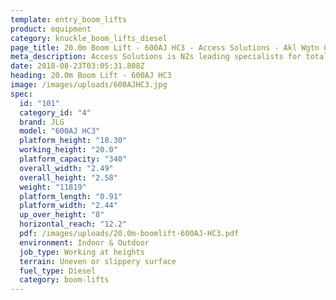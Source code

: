 ```yaml
---
template: entry_boom_lifts
product: equipment
category: knuckle_boom_lifts_diesel
page_title: 20.0m Boom Lift - 600AJ HC3 - Access Solutions - Akl Wgtn Chch, NZ
meta_description: Access Solutions is NZs leading specialists for total access solution equipment. 100% NZ owned & operated. Read about us - Make an enquiry today
date: 2018-08-23T03:05:31.808Z
heading: 20.0m Boom Lift - 600AJ HC3
image: /images/uploads/600AJHC3.jpg
spec:
  id: "101"
  category_id: "4"
  brand: JLG
  model: "600AJ HC3"
  platform_height: "18.30"
  working_height: "20.0"
  platform_capacity: "340"
  overall_width: "2.49"
  overall_height: "2.58"
  weight: "11819"
  platform_length: "0.91"
  platform_width: "2.44"
  up_over_height: "8"
  horizontal_reach: "12.2"
  pdf: /images/uploads/20.0m-boomlift-600AJ-HC3.pdf
  environment: Indoor & Outdoor
  job_type: Working at heights
  terrain: Uneven or slippery surface
  fuel_type: Diesel
  category: boom-lifts
---
```

